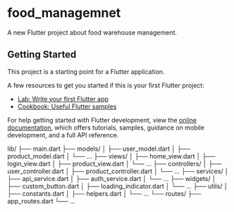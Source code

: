 # food_managemnet

A new Flutter project about food warehouse management.

## Getting Started

This project is a starting point for a Flutter application.

A few resources to get you started if this is your first Flutter project:

- [Lab: Write your first Flutter app](https://docs.flutter.dev/get-started/codelab)
- [Cookbook: Useful Flutter samples](https://docs.flutter.dev/cookbook)

For help getting started with Flutter development, view the
[online documentation](https://docs.flutter.dev/), which offers tutorials,
samples, guidance on mobile development, and a full API reference.


lib/
├── main.dart
├── models/
│   ├── user_model.dart
│   ├── product_model.dart
│   └── ...
├── views/
│   ├── home_view.dart
│   ├── login_view.dart
│   ├── product_view.dart
│   └── ...
├── controllers/
│   ├── user_controller.dart
│   ├── product_controller.dart
│   └── ...
├── services/
│   ├── api_service.dart
│   ├── auth_service.dart
│   └── ...
├── widgets/
│   ├── custom_button.dart
│   ├── loading_indicator.dart
│   └── ...
├── utils/
│   ├── constants.dart
│   ├── helpers.dart
│   └── ...
└── routes/
├── app_routes.dart
└── ...